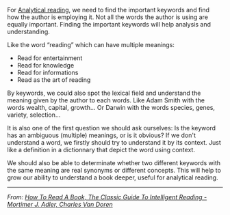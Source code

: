 For [Analytical reading](Analytical%20reading.md), we need to find the important keywords and find how the author is employing it. Not all the words the author is using are equally important. Finding the important keywords will help analysis and understanding.

Like the word “reading” which can have multiple meanings: 
- Read for entertainment
- Read for knowledge
- Read for informations
- Read as the art of reading

By keywords, we could also spot the lexical field and understand the meaning given by the author to each words. Like Adam Smith with the words wealth, capital, growth... Or Darwin with the words species, genes, variety, selection... 

It is also one of the first question we should ask ourselves: Is the keyword has an ambiguous (multiple) meanings, or is it obvious? If we don't understand a word, we firstly should try to understand it by its context. Just like a definition in a dictionnary that depict the word using context. 

We should also be able to determinate whether two different keywords with the same meaning are real synonyms or different concepts. This will help to grow our ability to understand a book deeper, useful for analytical reading.

---
*From: [How To Read A Book, The Classic Guide To Intelligent Reading - Mortimer J. Adler, Charles Van Doren](How%20To%20Read%20A%20Book,%20The%20Classic%20Guide%20To%20Intelligent%20Reading%20-%20Mortimer%20J.%20Adler,%20Charles%20Van%20Doren.md)*